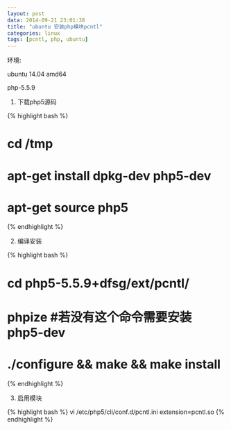 ```yaml
---
layout: post
data: 2014-09-21 23:01:38
title: "ubuntu 安装php模块pcntl"
categories: linux
tags: [pcntl, php, ubuntu]
---
```


环境:

ubuntu 14.04 amd64

php-5.5.9

1. 下载php5源码

{% highlight bash %}
# cd /tmp
# apt-get install dpkg-dev php5-dev
# apt-get source php5
{% endhighlight %}

2. 编译安装

{% highlight bash %}
# cd php5-5.5.9+dfsg/ext/pcntl/
# phpize #若没有这个命令需要安装php5-dev
# ./configure && make && make install
{% endhighlight %}

3. 启用模块

{% highlight bash %}
vi /etc/php5/cli/conf.d/pcntl.ini
extension=pcntl.so
{% endhighlight %}
